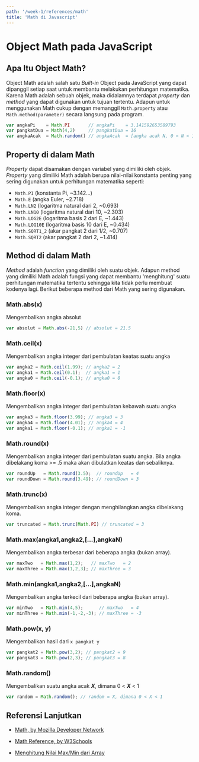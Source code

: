 ```yaml
---
path: '/week-1/references/math'
title: 'Math di Javascript'
---
```


# Object Math pada JavaScript

## Apa Itu Object Math?

Object Math adalah salah satu *Built-in* Object pada JavaScript yang dapat dipanggil setiap saat untuk membantu melakukan perhitungan matematika. Karena Math adalah sebuah objek, maka didalamnya terdapat *property* dan *method* yang dapat digunakan untuk tujuan tertentu. Adapun untuk menggunakan Math cukup dengan memanggil `Math.property` atau `Math.method(parameter)` secara langsung pada program.

```javascript
var angkaPi    = Math.PI       // angkaPi    = 3.141592653589793
var pangkatDua = Math(4,2)     // pangkatDua = 16
var angkaAcak  = Math.random() // angkaAcak  = [angka acak N, 0 < N < 1]
```

## Property di dalam Math

*Property* dapat disamakan dengan variabel yang dimiliki oleh objek. *Property* yang dimiliki Math adalah berupa nilai-nilai konstanta penting yang sering digunakan untuk perhitungan matematika seperti:

- `Math.PI` (konstanta Pi, ~3.142...)
- `Math.E` (angka Euler, ~2.718)
- `Math.LN2` (logaritma natural dari 2, ~0.693)
- `Math.LN10` (logaritma natural dari 10, ~2.303)
- `Math.LOG2E` (logaritma basis 2 dari E, ~1.443)
- `Math.LOG10E` (logaritma basis 10 dari E, ~0.434)
- `Math.SQRT1_2` (akar pangkat 2 dari 1/2, ~0.707)
- `Math.SQRT2` (akar pangkat 2 dari 2, ~1.414)

## Method di dalam Math

*Method* adalah *function* yang dimiliki oleh suatu objek. Adapun method yang dimiliki Math adalah fungsi yang dapat membantu 'menghitung' suatu perhitungan matematika tertentu sehingga kita tidak perlu membuat kodenya lagi. Berikut beberapa method dari Math yang sering digunakan.

### Math.abs(x)

Mengembalikan angka absolut

```javascript
var absolut = Math.abs(-21,5) // absolut = 21.5

```

### Math.ceil(x)

Mengembalikan angka integer dari pembulatan keatas suatu angka

```javascript
var angka2 = Math.ceil(1.99); // angka2 = 2
var angka1 = Math.ceil(0.1);  // angka1 = 1
var angka0 = Math.ceil(-0.1); // angka0 = 0

```

### Math.floor(x)

Mengembalikan angka integer dari pembulatan kebawah suatu angka

```javascript
var angka3 = Math.floor(3.99); // angka3 = 3
var angka4 = Math.floor(4.01); // angka4 = 4
var angka1 = Math.floor(-0.1); // angka1 = -1

```

### Math.round(x)

Mengembalikan angka integer dari pembulatan suatu angka. Bila angka dibelakang koma >= .5 maka akan dibulatkan keatas dan sebaliknya.

```javascript
var roundUp   = Math.round(3.5);  // roundUp   = 4
var roundDown = Math.round(3.49); // roundDown = 3

```

### Math.trunc(x)

Mengembalikan angka integer dengan menghilangkan angka dibelakang koma.

```javascript
var truncated = Math.trunc(Math.PI) // truncated = 3

```

### Math.max(angka1,angka2,[...],angkaN)

Mengembalikan angka terbesar dari beberapa angka (bukan array).

```javascript
var maxTwo   = Math.max(1,2);   // maxTwo   = 2
var maxThree = Math.max(1,2,3); // maxThree = 3

```

### Math.min(angka1,angka2,[...],angkaN)

Mengembalikan angka terkecil dari beberapa angka (bukan array).

```javascript
var minTwo   = Math.min(4,5);      // maxTwo   = 4
var minThree = Math.min(-1,-2,-3); // maxThree = -3

```

### Math.pow(x, y)

Mengembalikan hasil dari `x pangkat y`

```javascript
var pangkat2 = Math.pow(3,2); // pangkat2 = 9
var pangkat3 = Math.pow(2,3); // pangkat3 = 8

```

### Math.random()

Mengembalikan suatu angka acak ***X***, dimana 0 < ***X*** < 1

```javascript
var random = Math.random(); // random = X, dimana 0 < X < 1

```

## Referensi Lanjutkan

- [Math, by Mozilla Developer Network](https://developer.mozilla.org/en/docs/Web/JavaScript/Reference/Global_Objects/Math)

- [Math Reference, by W3Schools](http://www.w3schools.com/js/js_math.asp)

- [Menghitung Nilai Max/Min dari Array](http://www.jstips.co/en/calculate-the-max-min-value-from-an-array/)
